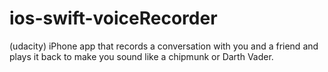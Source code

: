 # ios-swift-voiceRecorder
(udacity) iPhone app that records a conversation with you and a friend and plays it back to make you sound like a chipmunk or Darth Vader.
